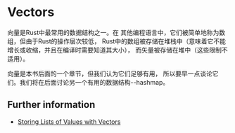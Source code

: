 # Vectors

向量是Rust中最常用的数据结构之一。在
其他编程语言中，它们被简单地称为数组，但由于Rust的操作层次较低，
Rust中的数组被存储在堆栈中（意味着它不能增长或收缩，并且在编译时需要知道其大小），
而矢量被存储在堆中（这些限制不适用）。

向量是本书后面的一个章节，但我们认为它们足够有用，
所以要早一点谈论它们。我们将在后面讨论另一个有用的数据结构--hashmap。

## Further information

- [Storing Lists of Values with Vectors](https://www.rustwiki.org.cn/zh-CN/book/ch08-01-vectors.html)
